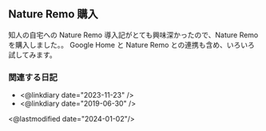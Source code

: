 ## Nature Remo 購入

知人の自宅への Nature Remo 導入記がとても興味深かったので、Nature Remo を購入しました。。
Google Home と Nature Remo との連携も含め、いろいろ試してみます。

### 関連する日記

- <@linkdiary date="2023-11-23" />
- <@linkdiary date="2019-06-30" />

<@lastmodified date="2024-01-02"/>
